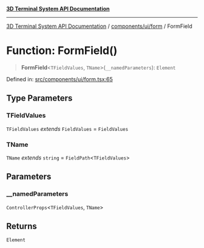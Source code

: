 [**3D Terminal System API Documentation**](../../../../README.md)

***

[3D Terminal System API Documentation](../../../../README.md) / [components/ui/form](../README.md) / FormField

# Function: FormField()

> **FormField**\<`TFieldValues`, `TName`\>(`__namedParameters`): `Element`

Defined in: [src/components/ui/form.tsx:65](https://github.com/Dicommunitas/ThreeJS_Terminal_3D/blob/7fd8b10cda6dfa2ead7725805530e34c65402bbf/src/components/ui/form.tsx#L65)

## Type Parameters

### TFieldValues

`TFieldValues` *extends* `FieldValues` = `FieldValues`

### TName

`TName` *extends* `string` = `FieldPath`\<`TFieldValues`\>

## Parameters

### \_\_namedParameters

`ControllerProps`\<`TFieldValues`, `TName`\>

## Returns

`Element`
